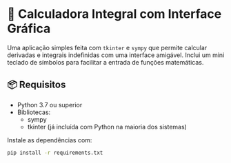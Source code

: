 # 🧮 Calculadora Integral com Interface Gráfica

Uma aplicação simples feita com `tkinter` e `sympy` que permite calcular derivadas e integrais indefinidas com uma interface amigável. Inclui um mini teclado de símbolos para facilitar a entrada de funções matemáticas.

## 📦 Requisitos

- Python 3.7 ou superior
- Bibliotecas:
  - sympy
  - tkinter (já incluída com Python na maioria dos sistemas)

Instale as dependências com:

```bash
pip install -r requirements.txt

